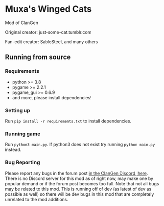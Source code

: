 # Muxa's Winged Cats

Mod of ClanGen

Original creator: just-some-cat.tumblr.com

Fan-edit creator: SableSteel, and many others

## Running from source
### Requirements
- python >= 3.8
- pygame >= 2.2.1
- pygame_gui >= 0.6.9
- and more, please install dependencies!

### Setting up
Run `pip install -r requirements.txt` to install dependencies. 

### Running game
Run `python3 main.py`. If python3 does not exist try running `python main.py` instead.

### Bug Reporting
Please report any bugs in the forum post [in the ClanGen Discord, here](https://discord.com/channels/1003759225522110524/1117124733083857068). There is no Discord server for this mod as of right now, may make one by popular demand or if the forum post becomes too full.
Note that not all bugs may be related to this mod. This is running off of dev (as latest of dev as possible as well) so there will be dev bugs in this mod that are completely unrelated to the mod additions.
